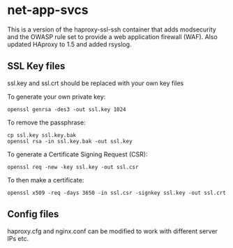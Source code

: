net-app-svcs
============

This is a version of the haproxy-ssl-ssh container that adds modsecurity and the OWASP rule set to provide a web application firewall (WAF). Also updated HAproxy to 1.5 and added rsyslog.

SSL Key files
-------------

ssl.key and ssl.crt should be replaced with your own key files

To generate your own private key:

    openssl genrsa -des3 -out ssl.key 1024

To remove the passphrase:

    cp ssl.key ssl.key.bak
    openssl rsa -in ssl.key.bak -out ssl.key

To generate a Certificate Signing Request (CSR):

    openssl req -new -key ssl.key -out ssl.csr

To then make a certificate:

    openssl x509 -req -days 3650 -in ssl.csr -signkey ssl.key -out ssl.crt

Config files
------------

haproxy.cfg and nginx.conf can be modified to work with different server IPs etc.
